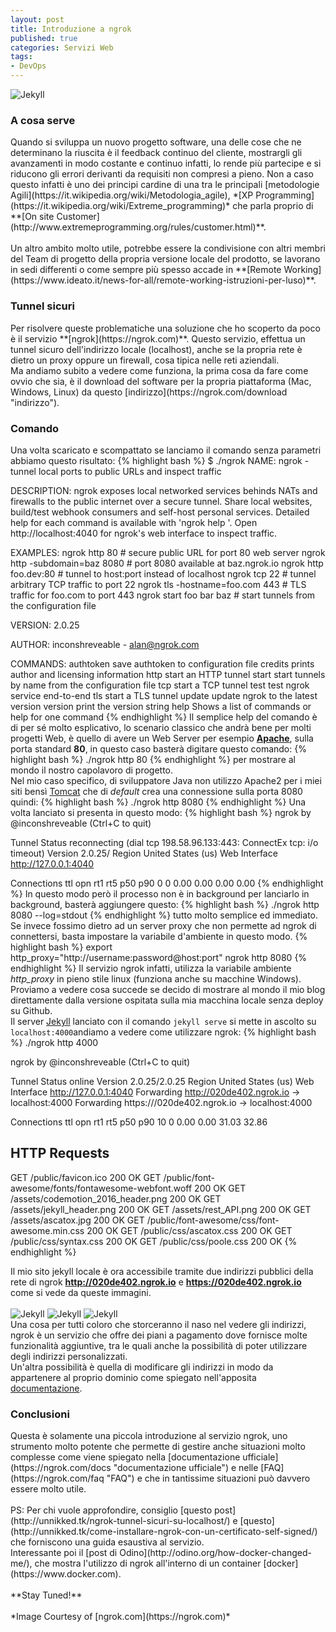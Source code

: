 ```yaml
---
layout: post
title: Introduzione a ngrok
published: true
categories: Servizi Web
tags:
- DevOps
---
```

![Jekyll]({{site.baseurl}}/assets/ngrok.png)
<h3>A cosa serve</h3>
Quando si sviluppa un nuovo progetto software, una delle cose che ne determinano la riuscita è il feedback continuo del cliente, mostrargli gli avanzamenti in modo costante e continuo infatti, lo rende più partecipe e si riducono gli errori derivanti da requisiti non compresi a pieno.
Non a caso questo infatti è uno dei principi cardine di una tra le principali [metodologie Agili](https://it.wikipedia.org/wiki/Metodologia_agile), *[XP Programming](https://it.wikipedia.org/wiki/Extreme_programming)* che parla proprio di **[On site Customer](http://www.extremeprogramming.org/rules/customer.html)**.<br/><br/>
Un altro ambito molto utile, potrebbe essere la condivisione con altri membri del Team di progetto della propria versione locale del prodotto, se lavorano in sedi differenti o come sempre più spesso accade in **[Remote Working](https://www.ideato.it/news-for-all/remote-working-istruzioni-per-luso)**. <br/>

<h3>Tunnel sicuri</h3>
Per risolvere queste problematiche una soluzione che ho scoperto da poco è il servizio **[ngrok](https://ngrok.com)**.
Questo servizio, effettua un tunnel sicuro dell'indirizzo locale (localhost), anche se la propria rete è dietro un proxy oppure un firewall, cosa tipica nelle reti aziendali.<br/>
Ma andiamo subito a vedere come funziona, la prima cosa da fare come ovvio che sia, è il download del software per la propria piattaforma (Mac, Windows, Linux) da questo [indirizzo](https://ngrok.com/download "indirizzo").<br/>

<h3>Comando</h3>
Una volta scaricato e scompattato se lanciamo il comando senza parametri abbiamo questo risultato:
{% highlight bash %}
$ ./ngrok
NAME:
   ngrok - tunnel local ports to public URLs and inspect traffic

DESCRIPTION:
    ngrok exposes local networked services behinds NATs and firewalls to the
    public internet over a secure tunnel. Share local websites, build/test
    webhook consumers and self-host personal services.
    Detailed help for each command is available with 'ngrok help <command>'.
    Open http://localhost:4040 for ngrok's web interface to inspect traffic.

EXAMPLES:
    ngrok http 80                    # secure public URL for port 80 web server
    ngrok http -subdomain=baz 8080   # port 8080 available at baz.ngrok.io
    ngrok http foo.dev:80            # tunnel to host:port instead of localhost
    ngrok tcp 22                     # tunnel arbitrary TCP traffic to port 22
    ngrok tls -hostname=foo.com 443  # TLS traffic for foo.com to port 443
    ngrok start foo bar baz          # start tunnels from the configuration file

VERSION:
   2.0.25

AUTHOR:
  inconshreveable - <alan@ngrok.com>

COMMANDS:
   authtoken    save authtoken to configuration file
   credits      prints author and licensing information
   http         start an HTTP tunnel
   start        start tunnels by name from the configuration file
   tcp          start a TCP tunnel
   test         test ngrok service end-to-end
   tls          start a TLS tunnel
   update       update ngrok to the latest version
   version      print the version string
   help         Shows a list of commands or help for one command
    {% endhighlight %}
  Il semplice help del comando è di per sé molto esplicativo, lo scenario classico che andrà bene per molti progetti Web, è quello di avere un Web Server per esempio **[Apache](https://httpd.apache.org)**, sulla porta standard **80**, in questo caso basterà digitare questo comando:
{% highlight bash %}
   ./ngrok http 80 
{% endhighlight %}
per mostrare al mondo il nostro capolavoro di progetto.<br/>
Nel mio caso specifico, di sviluppatore Java non utilizzo Apache2 per i miei siti  bensì [Tomcat](http://tomcat.apache.org) che di *default* crea una connessione sulla porta 8080 quindi:
{% highlight bash %}
   ./ngrok http 8080 
{% endhighlight %}
Una volta lanciato si presenta in questo modo:
{% highlight bash %}
ngrok by @inconshreveable                                                                                                                               (Ctrl+C to quit)

Tunnel Status                 reconnecting (dial tcp 198.58.96.133:443: ConnectEx tcp: i/o timeout)
Version                       2.0.25/
Region                        United States (us)
Web Interface                 http://127.0.0.1:4040

Connections                   ttl     opn     rt1     rt5     p50     p90
                              0       0       0.00    0.00    0.00    0.00
{% endhighlight %}
In questo modo però il processo non è in background per lanciarlo in background, basterà aggiungere questo:
{% highlight bash %}
 ./ngrok http 8080 --log=stdout
{% endhighlight %}
tutto molto semplice ed immediato.
Se invece fossimo dietro ad un server proxy che non permette ad ngrok di connettersi, basta impostare la variabile d'ambiente in questo modo.
{% highlight bash %}
export http_proxy="http://username:password@host:port"
ngrok http 8080
{% endhighlight %}
Il servizio ngrok infatti, utilizza la variabile ambiente *http_proxy* in pieno stile linux (funziona anche su macchine Windows).<br/>
Proviamo a vedere cosa succede se decido di mostrare al mondo il mio blog direttamente dalla versione ospitata sulla mia macchina locale senza deploy su Github.<br/>
Il server [Jekyll](https://jekyllrb.com) lanciato con il comando ```jekyll serve``` si mette in ascolto su ```localhost:4000```andiamo a vedere come utilizzare ngrok: 
{% highlight bash %}
./ngrok http 4000

ngrok by @inconshreveable                                                                                                                                                       (Ctrl+C to quit)

Tunnel Status                 online
Version                       2.0.25/2.0.25
Region                        United States (us)
Web Interface                 http://127.0.0.1:4040
Forwarding                    http://020de402.ngrok.io -> localhost:4000
Forwarding                    https:///020de402.ngrok.io -> localhost:4000

Connections                   ttl     opn     rt1     rt5     p50     p90
                              10      0       0.00    0.00    31.03   32.86

HTTP Requests
-------------

GET /public/favicon.ico                                 200 OK
GET /public/font-awesome/fonts/fontawesome-webfont.woff 200 OK
GET /assets/codemotion_2016_header.png                  200 OK
GET /assets/jekyll_header.png                           200 OK
GET /assets/rest_API.png                                200 OK
GET /assets/ascatox.jpg                                 200 OK
GET /public/font-awesome/css/font-awesome.min.css       200 OK
GET /public/css/ascatox.css                             200 OK
GET /public/css/syntax.css                              200 OK
GET /public/css/poole.css                               200 OK
{% endhighlight %}

Il mio sito jekyll locale è ora accessibile tramite due indirizzi pubblici della rete di ngrok **http://020de402.ngrok.io** e  **https://020de402.ngrok.io** come si vede da queste immagini.
<br/><br/>
![Jekyll]({{site.baseurl}}/assets/ngrok_localhost.png)
![Jekyll]({{site.baseurl}}/assets/ngrok_http.png)
![Jekyll]({{site.baseurl}}/assets/ngrok_https.png)
<br/>
Una cosa per tutti coloro che storceranno il naso nel vedere gli indirizzi, ngrok è un servizio che offre dei piani a pagamento dove fornisce molte funzionalità aggiuntive,
tra le quali anche la possibilità di poter utilizzare degli indirizzi personalizzati.<br/>
Un'altra possibilità è quella di modificare gli indirizzi in modo da appartenere al proprio dominio come spiegato nell'apposita 
[documentazione](https://ngrok.com/docs#custom-domains).
<h3>Conclusioni</h3>
Questa è solamente una piccola introduzione al servizio ngrok, uno strumento molto potente che permette di gestire anche situazioni molto complesse come viene spiegato nella [documentazione ufficiale](https://ngrok.com/docs "documentazione ufficiale") e nelle [FAQ](https://ngrok.com/faq "FAQ") e che in tantissime situazioni può davvero essere molto utile.<br/><br/>
PS: Per chi vuole approfondire, consiglio [questo post](http://unnikked.tk/ngrok-tunnel-sicuri-su-localhost/) e [questo](http://unnikked.tk/come-installare-ngrok-con-un-certificato-self-signed/) che forniscono una guida esaustiva al servizio.
<br/>
Interessante poi il [post di Odino](http://odino.org/how-docker-changed-me/), che mostra l'utilizzo di ngrok all'interno di un container [docker](https://www.docker.com).
<br/>
<br/> 
**Stay Tuned!**
<br/>
<br/>
*Image Courtesy of [ngrok.com](https://ngrok.com)*